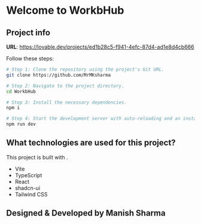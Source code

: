 # Welcome to WorkbHub

## Project info

**URL**: https://lovable.dev/projects/ed1b28c5-f941-4efc-87d4-ad1e8d4cb666


Follow these steps:

```sh
# Step 1: Clone the repository using the project's Git URL.
git clone https://github.com/MrMKsharma

# Step 2: Navigate to the project directory.
cd WorkbHub

# Step 3: Install the necessary dependencies.
npm i

# Step 4: Start the development server with auto-reloading and an instant preview.
npm run dev
```



## What technologies are used for this project?

This project is built with .

- Vite
- TypeScript
- React
- shadcn-ui
- Tailwind CSS

## Designed & Developed by Manish Sharma

